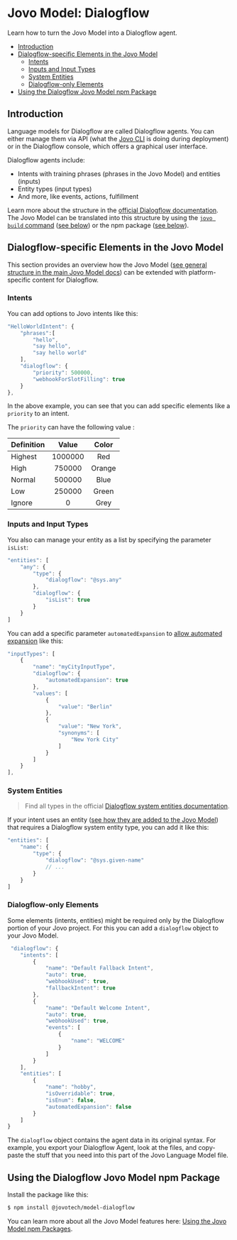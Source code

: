 # Jovo Model: Dialogflow

Learn how to turn the Jovo Model into a Dialogflow agent.

- [Introduction](#introduction)
- [Dialogflow-specific Elements in the Jovo Model](#dialogflow-specific-elements-in-the-jovo-model)
	- [Intents](#intents)
	- [Inputs and Input Types](#inputs-and-input-types)
	- [System Entities](#system-entities)
	- [Dialogflow-only Elements](#dialogflow-only-elements)
- [Using the Dialogflow Jovo Model npm Package](#using-the-dialogflow-jovo-model-npm-package)

## Introduction

Language models for Dialogflow are called Dialogflow agents. You can either manage them via API (what the [Jovo CLI](https://www.jovo.tech/marketplace/jovo-cli) is doing during deployment) or in the Dialogflow console, which offers a graphical user interface.

Dialogflow agents include:
* Intents with training phrases (phrases in the Jovo Model) and entities (inputs)
* Entity types (input types)
* And more, like events, actions, fulfillment

Learn more about the structure in the [official Dialogflow documentation](https://cloud.google.com/dialogflow/docs/agents-overview). The Jovo Model can be translated into this structure by using the [`jovo build` command](https://www.jovo.tech/marketplace/jovo-cli/build) ([see below](#using-the-dialogflow-jovo-model-with-the-jovo-cli)) or the npm package ([see below](#using-the-dialogflow-jovo-model-npm-package)).


## Dialogflow-specific Elements in the Jovo Model

This section provides an overview how the Jovo Model ([see general structure in the main Jovo Model docs](http://jovo.tech/marketplace/jovo-model#model-structure)) can be extended with platform-specific content for Dialogflow.

### Intents

You can add options to Jovo intents like this:

```javascript
"HelloWorldIntent": {  
	"phrases":[  
		"hello",
		"say hello",
		"say hello world"
	],
	"dialogflow": {
		"priority": 500000,
		"webhookForSlotFilling": true
	}
},
```
In the above example, you can see that you can add specific elements like a `priority` to an intent.

The `priority` can have the following value :

| Definition | Value   | Color  |
| ---------- |:-------:|:------:|
| Highest    | 1000000 | Red    |
| High       | 750000  | Orange |
| Normal     | 500000  | Blue   | 
| Low        | 250000  | Green  |
| Ignore     | 0       | Grey  |

### Inputs and Input Types

You also can manage your entity as a list by specifying the parameter `isList`:

```javascript
"entities": [
	"any": {
		"type": {
			"dialogflow": "@sys.any"
		},
		"dialogflow": {
			"isList": true
		}
	}
]
```

You can add a specific parameter `automatedExpansion` to [allow automated expansion](https://cloud.google.com/dialogflow/docs/entities-options#expansion) like this:

```javascript
"inputTypes": [
    {
        "name": "myCityInputType",
	    "dialogflow": {
        	"automatedExpansion": true
      	},
        "values": [
            {
                "value": "Berlin"
            },
            {
                "value": "New York",
                "synonyms": [
                    "New York City"
                ]
            }
        ]
    }
],
```

### System Entities

> Find all types in the official [Dialogflow system entities documentation](https://cloud.google.com/dialogflow/docs/entities-system).

If your intent uses an entity ([see how they are added to the Jovo Model](http://jovo.tech/marketplace/jovo-model#intents)) that requires a Dialogflow system entity type, you can add it like this:

```javascript
"entities": [
	"name": {
		"type": {
			"dialogflow": "@sys.given-name"
			// ...
		}
	}
]
```

### Dialogflow-only Elements

Some elements (intents, entities) might be required only by the Dialogflow portion of your Jovo project. For this you can add a `dialogflow` object to your Jovo Model.

```javascript
 "dialogflow": {
    "intents": [
        {
            "name": "Default Fallback Intent",
            "auto": true,
            "webhookUsed": true,
            "fallbackIntent": true
        },
        {
            "name": "Default Welcome Intent",
            "auto": true,
            "webhookUsed": true,
            "events": [
                {
                    "name": "WELCOME"
                }
            ]
        }
    ],
    "entities": [
        {
            "name": "hobby",
            "isOverridable": true,
            "isEnum": false,
            "automatedExpansion": false
        }
    ]
}
```

The `dialogflow` object contains the agent data in its original syntax. For example, you export your Dialogflow Agent, look at the files, and copy-paste the stuff that you need into this part of the Jovo Language Model file.



## Using the Dialogflow Jovo Model npm Package

Install the package like this:

```sh
$ npm install @jovotech/model-dialogflow
```

You can learn more about all the Jovo Model features here: [Using the Jovo Model npm Packages](http://jovo.tech/marketplace/jovo-model#using-the-jovo-model-npm-packages).